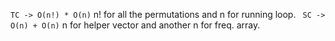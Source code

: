 `TC -> O(n!) * O(n)`
n! for all the permutations and n for running loop.
` SC -> O(n) + O(n)`
n for helper vector and another n for freq. array.
